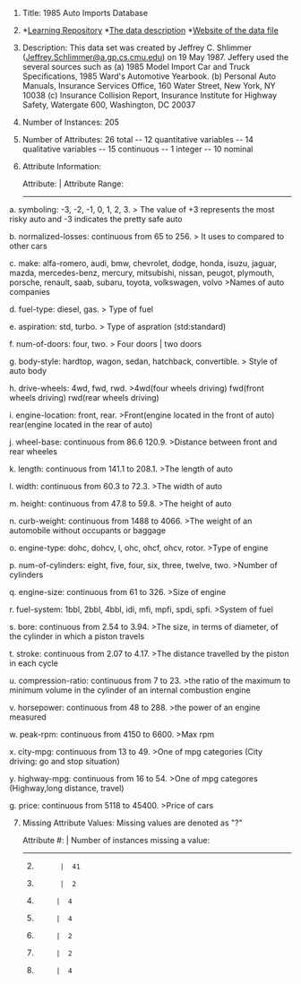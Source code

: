 1. Title: 1985 Auto Imports Database

2. *[Learning Repository](https://archive.ics.uci.edu/ml/datasets/Automobile)
   *[The data description](https://archive.ics.uci.edu/ml/machine-learning-databases/autos/imports-85.names)
   *[Website of the data file](https://archive.ics.uci.edu/ml/machine-learning-databases/autos/imports-85.data)

3.  Description:
      This data set was created by Jeffrey C. Shlimmer (Jeffrey.Schlimmer@a.gp.cs.cmu.edu) on 19 May 1987. 
      Jeffery used the several sources such as 
      (a) 1985 Model Import Car and Truck Specifications, 1985 Ward's
          Automotive Yearbook.
      (b) Personal Auto Manuals, Insurance Services Office, 160 Water
          Street, New York, NY 10038 
      (c) Insurance Collision Report, Insurance Institute for Highway
          Safety, Watergate 600, Washington, DC 20037
      

            
4. Number of Instances: 205

5. Number of Attributes: 26 total
   -- 12 quantitative variables
   -- 14 qualitative variables
   -- 15 continuous
   -- 1 integer
   -- 10 nominal

6. Attribute Information:     

     Attribute:             |   Attribute Range:
     ------------------        -----------------------------------------------
  a. symboling:                -3, -2, -1, 0, 1, 2, 3.
                               > The value of +3 represents the most risky auto 
                                 and -3 indicates the pretty safe auto 
                                 
  b. normalized-losses:        continuous from 65 to 256.
                               > It uses to compared to other cars
 
  c. make:                     alfa-romero, audi, bmw, chevrolet, dodge, honda,
                               isuzu, jaguar, mazda, mercedes-benz, mercury,
                               mitsubishi, nissan, peugot, plymouth, porsche,
                               renault, saab, subaru, toyota, volkswagen, volvo
                               >Names of auto companies 
                               
  d. fuel-type:                diesel, gas.
                               > Type of fuel
                              
  e. aspiration:               std, turbo.
                               > Type of aspration (std:standard)
                               
  f. num-of-doors:             four, two.
                               > Four doors | two doors
                               
  g. body-style:               hardtop, wagon, sedan, hatchback, convertible.
                               > Style of auto body 
  
  h. drive-wheels:             4wd, fwd, rwd.
                              >4wd(four wheels driving)
                               fwd(front wheels driving)
                               rwd(rear wheels driving)
  
  i. engine-location:          front, rear.
                               >Front(engine located in the front of auto)
                                rear(engine located in the rear of auto)
  
  j. wheel-base:               continuous from 86.6 120.9.
                               >Distance between front and rear wheeles
 
  k. length:                   continuous from 141.1 to 208.1.
                               >The length of auto
 
  l. width:                    continuous from 60.3 to 72.3.
                               >The width of auto
  
  m. height:                   continuous from 47.8 to 59.8.
                               >The height of auto
 
  n. curb-weight:              continuous from 1488 to 4066.
                               >The weight of an automobile without occupants or baggage
 
  o. engine-type:              dohc, dohcv, l, ohc, ohcf, ohcv, rotor.
                               >Type of engine
 
  p. num-of-cylinders:         eight, five, four, six, three, twelve, two.
                               >Number of cylinders
 
  q. engine-size:              continuous from 61 to 326.
                               >Size of engine
 
  r. fuel-system:              1bbl, 2bbl, 4bbl, idi, mfi, mpfi, spdi, spfi.
                               >System of fuel
 
  s. bore:                     continuous from 2.54 to 3.94.
                               >The size, in terms of diameter, of the cylinder in which a piston travels
                               
  t. stroke:                   continuous from 2.07 to 4.17.
                               >The distance travelled by the piston in each cycle
                               
  u. compression-ratio:        continuous from 7 to 23.
                               >the ratio of the maximum to minimum volume in the cylinder of 
                                an internal combustion engine
                               
  v. horsepower:               continuous from 48 to 288.
                               >the power of an engine measured 
                               
  w. peak-rpm:                 continuous from 4150 to 6600.
                               >Max rpm
 
  x. city-mpg:                 continuous from 13 to 49.
                               >One of mpg categories (City driving: go and stop situation) 
                               
  y. highway-mpg:              continuous from 16 to 54.
                               >One of mpg categores (Highway,long distance, travel)
 
  g. price:                    continuous from 5118 to 45400.
                               >Price of cars

7. Missing Attribute Values: Missing values are denoted as "?"
   
   Attribute #: |  Number of instances missing a value:
   -----------    --------------------------------------
   2.           |  41
   6.           |  2
   19.          |  4
   20.          |  4
   22.          |  2
   23.          |  2
   26.          |  4



